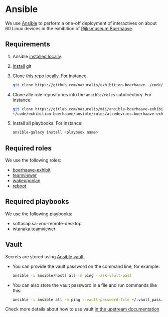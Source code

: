 # Ansible

We use [Ansible](https://github.com/naturalis/exhibition-boerhaave/tree/master/ansible)
to perform a one-off deployment of interactives on about 60 Linux devices in the
exhibition of [Rijksmuseum Boerhaave](https://rijksmuseumboerhaave.nl/).

## Requirements

1. Ansible [installed locally](http://docs.ansible.com/ansible/latest/intro_installation.html#latest-releases-via-apt-ubuntu).

2. [Install](https://git-scm.com/download/linux) git

3. Clone this repo locally. For instance:

   ```bash
   git clone https://github.com/naturalis/exhibition-boerhaave ~/code/exhibition-boerhaave
   ```

4. Clone alle role repositories into the `ansible/roles` subdirectory. For instance:

   ```bash
   git clone https://gitlab.com/naturalis/mii/ansible-boerhaave-exhibit \
   ~/code/exhibition-boerhaave/ansible/roles/atzedevries.boerhaave-exhibit
   ```

5. Install all playbooks. For instance:

   ```bash
   ansible-galaxy install <playbook name>
   ```

## Required roles

We use the following roles:

* [boerhaave-exhibit](https://gitlab.com/naturalis/mii/ansible-boerhaave-exhibit)
* [teamviewer](https://github.com/wtanaka/ansible-role-teamviewer)
* [wakeuponlan](https://github.com/AtzeDeVries/atzedevries.wakeuponlan)
* [reboot](https://github.com/AtzeDeVries/atzedevries.reboot)

## Required playbooks

We use the following playbooks:

* softasap.sa-vnc-remote-desktop
* wtanaka.teamviewer

## Vault

Secrets are stored using [Ansible vault](http://docs.ansible.com/ansible/latest/playbooks_vault.html).

* You can provide the vault password on the command line, for example:

  ```bash
  ansible -i ansible/hosts all -m ping --ask-vault-pass
  ```

* You can also store the vault password in a file and run commands like this:

  ```bash
  ansible -i ansible all -m ping --vault-password-file ~/.vault_pass.txt
  ```

Check more details about how to use vault [in the upstream
documentation](http://docs.ansible.com/ansible/latest/playbooks_vault.html)
